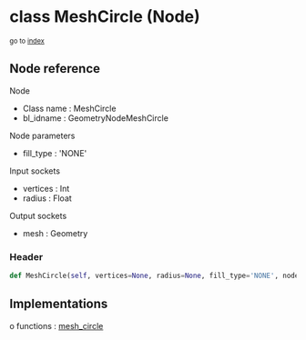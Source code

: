 # class MeshCircle (Node)

<sub>go to [index](/docs/index.md)</sub>

## Node reference

Node
 - Class name : MeshCircle
 - bl_idname : GeometryNodeMeshCircle

Node parameters
 - fill_type : 'NONE'

Input sockets
 - vertices : Int
 - radius : Float

Output sockets
 - mesh : Geometry

### Header

``` python
def MeshCircle(self, vertices=None, radius=None, fill_type='NONE', node_label=None, node_color=None):
```

## Implementations

o functions : [mesh_circle](/docs/GeoNodes_classes/mesh_circle.md)

